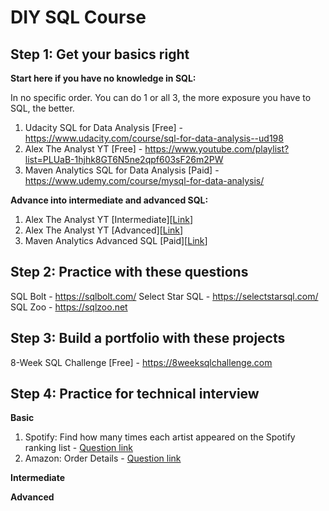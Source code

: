 # DIY SQL Course

## Step 1: Get your basics right

**Start here if you have no knowledge in SQL:**

In no specific order. You can do 1 or all 3, the more exposure you have to SQL, the better.

1. Udacity SQL for Data Analysis [Free] - https://www.udacity.com/course/sql-for-data-analysis--ud198
2. Alex The Analyst YT [Free] - https://www.youtube.com/playlist?list=PLUaB-1hjhk8GT6N5ne2qpf603sF26m2PW
3. Maven Analytics SQL for Data Analysis [Paid] - https://www.udemy.com/course/mysql-for-data-analysis/

**Advance into intermediate and advanced SQL:**

1. Alex The Analyst YT [Intermediate][[Link](https://www.youtube.com/playlist?list=PLUaB-1hjhk8HTgPnBukmMq7QTe83ANirL)]
2. Alex The Analyst YT [Advanced][[Link](https://www.youtube.com/playlist?list=PLUaB-1hjhk8EBZNL4nx4Otoa5Wb--rEpU)]
3. Maven Analytics Advanced SQL [Paid][[Link](https://www.udemy.com/course/advanced-sql-mysql-for-analytics-business-intelligence/)]

## Step 2: Practice with these questions

SQL Bolt - https://sqlbolt.com/
Select Star SQL - https://selectstarsql.com/
SQL Zoo - https://sqlzoo.net

## Step 3: Build a portfolio with these projects

8-Week SQL Challenge [Free] - https://8weeksqlchallenge.com

## Step 4: Practice for technical interview

**Basic**

1. Spotify: Find how many times each artist appeared on the Spotify ranking list - [Question link](https://platform.stratascratch.com/coding/9992-find-artists-that-have-been-on-spotify-the-most-number-of-times?code_type=1)
2. Amazon: Order Details - [Question link](https://platform.stratascratch.com/coding/9913-order-details?code_type=1)


**Intermediate**



**Advanced**
